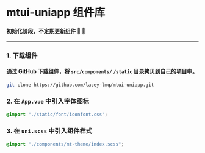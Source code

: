 # mtui-uniapp 组件库

#### 初始化阶段，不定期更新组件  :tada: :tada:

*** 

### 1. 下载组件
#### 通过 GitHub 下载组件，将 `src/components/` `/static` 目录拷贝到自己的项目中。

```bash
git clone https://github.com/lacey-lmq/mtui-uniapp.git
```


### 2. 在 `App.vue` 中引入字体图标
```scss
@import "./static/font/iconfont.css";
```

### 3. 在 `uni.scss` 中引入组件样式
```scss
@import "./components/mt-theme/index.scss";
```


[//]: # (<iframe width='320px' height='568px' frameborder=0 allowfullscreen="true" src="https://static-363fc8f1-c547-4a87-8d04-6d5ba4035deb.bspapp.com/#/" style="position:fixed;right:0;top:50%;transform: translateY&#40;-50%&#41;"></iframe>)
